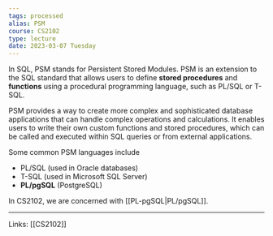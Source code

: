 ```yaml
---
tags: processed
alias: PSM
course: CS2102
type: lecture
date: 2023-03-07 Tuesday
---
```


In SQL, PSM stands for Persistent Stored Modules. PSM is an extension to the SQL standard that allows users to define **stored procedures** and **functions** using a procedural programming language, such as PL/SQL or T-SQL.

PSM provides a way to create more complex and sophisticated database applications that can handle complex operations and calculations. It enables users to write their own custom functions and stored procedures, which can be called and executed within SQL queries or from external applications.

Some common PSM languages include 
- PL/SQL (used in Oracle databases)
- T-SQL (used in Microsoft SQL Server)
- **PL/pgSQL** (PostgreSQL)

In CS2102, we are concerned with [[PL-pgSQL|PL/pgSQL]].

---
Links: [[CS2102]]
